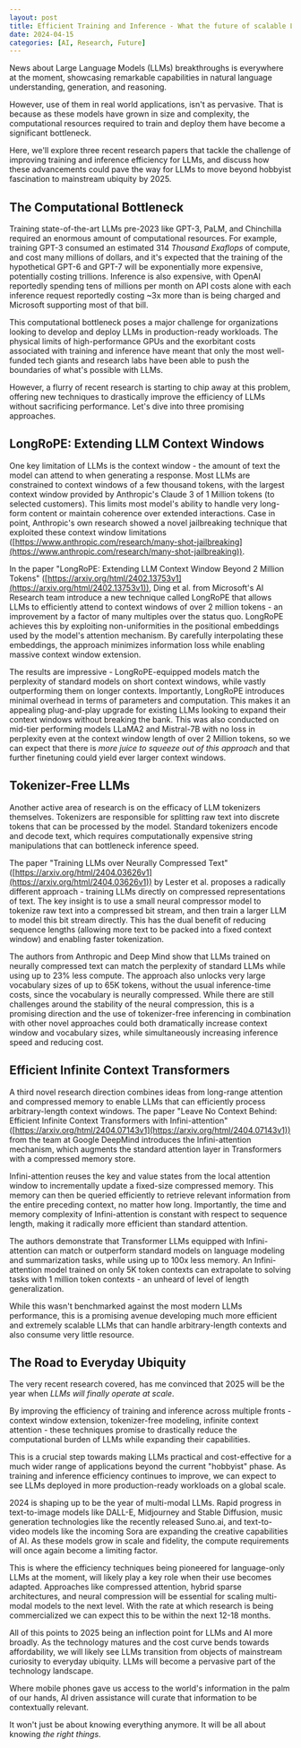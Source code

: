 ```yaml
---
layout: post
title: Efficient Training and Inference - What the future of scalable Large Language Models looks like
date: 2024-04-15
categories: [AI, Research, Future]
---
```


News about Large Language Models (LLMs) breakthroughs is everywhere at the moment, showcasing remarkable capabilities in natural language understanding, generation, and reasoning. 

However, use of them in real world applications, isn't as pervasive. That is because as these models have grown in size and complexity, the computational resources required to train and deploy them have become a significant bottleneck. 

Here, we'll explore three recent research papers that tackle the challenge of improving training and inference efficiency for LLMs, and discuss how these advancements could pave the way for LLMs to move beyond hobbyist fascination to mainstream ubiquity by 2025.

## The Computational Bottleneck
Training state-of-the-art LLMs pre-2023 like GPT-3, PaLM, and Chinchilla required an enormous amount of computational resources. For example, training GPT-3 consumed an estimated 314 *Thousand Exaflops* of compute, and cost many millions of dollars, and it's expected that the training of the hypothetical GPT-6 and GPT-7 will be exponentially more expensive, potentially costing trillions. Inference is also expensive, with OpenAI reportedly spending tens of millions per month on API costs alone with each inference request reportedly costing ~3x more than is being charged and Microsoft supporting most of that bill.

This computational bottleneck poses a major challenge for organizations looking to develop and deploy LLMs in production-ready workloads. The physical limits of high-performance GPUs and the exorbitant costs associated with training and inference have meant that only the most well-funded tech giants and research labs have been able to push the boundaries of what's possible with LLMs.

However, a flurry of recent research is starting to chip away at this problem, offering new techniques to drastically improve the efficiency of LLMs without sacrificing performance. Let's dive into three promising approaches.

## LongRoPE: Extending LLM Context Windows
One key limitation of LLMs is the context window - the amount of text the model can attend to when generating a response. Most LLMs are constrained to context windows of a few thousand tokens, with the largest context window provided by Anthropic's Claude 3 of 1 Million tokens (to selected customers). This limits most model's ability to handle very long-form content or maintain coherence over extended interactions. Case in point, Anthropic's own research showed a novel jailbreaking technique that exploited these context window limitations ([https://www.anthropic.com/research/many-shot-jailbreaking](https://www.anthropic.com/research/many-shot-jailbreaking)).

In the paper "LongRoPE: Extending LLM Context Window Beyond 2 Million Tokens" ([https://arxiv.org/html/2402.13753v1](https://arxiv.org/html/2402.13753v1)), Ding et al. from Microsoft's AI Research team introduce a new technique called LongRoPE that allows LLMs to efficiently attend to context windows of over 2 million tokens - an improvement by a factor of many multiples over the status quo. LongRoPE achieves this by exploiting non-uniformities in the positional embeddings used by the model's attention mechanism. By carefully interpolating these embeddings, the approach minimizes information loss while enabling massive context window extension.

The results are impressive - LongRoPE-equipped models match the perplexity of standard models on short context windows, while vastly outperforming them on longer contexts. Importantly, LongRoPE introduces minimal overhead in terms of parameters and computation. This makes it an appealing plug-and-play upgrade for existing LLMs looking to expand their context windows without breaking the bank. This was also conducted on mid-tier performing models LLaMA2 and Mistral-7B with no loss in perplexity even at the context window length of over 2 Million tokens, so we can expect that there is *more juice to squeeze out of this approach* and that further finetuning could yield ever larger context windows.

## Tokenizer-Free LLMs
Another active area of research is on the efficacy of LLM tokenizers themselves. Tokenizers are responsible for splitting raw text into discrete tokens that can be processed by the model. Standard tokenizers encode and decode text, which requires computationally expensive string manipulations that can bottleneck inference speed.

The paper "Training LLMs over Neurally Compressed Text" ([https://arxiv.org/html/2404.03626v1](https://arxiv.org/html/2404.03626v1)) by Lester et al. proposes a radically different approach - training LLMs directly on compressed representations of text. The key insight is to use a small neural compressor model to tokenize raw text into a compressed bit stream, and then train a larger LLM to model this bit stream directly. This has the dual benefit of reducing sequence lengths (allowing more text to be packed into a fixed context window) and enabling faster tokenization.

The authors from Anthropic and Deep Mind show that LLMs trained on neurally compressed text can match the perplexity of standard LLMs while using up to 23% less compute. The approach also unlocks very large vocabulary sizes of up to 65K tokens, without the usual inference-time costs, since the vocabulary is neurally compressed. While there are still challenges around the stability of the neural compression, this is a promising direction and the use of tokenizer-free inferencing in combination with other novel approaches could both dramatically increase context window and vocabulary sizes, while simultaneously increasing inference speed and reducing cost.

## Efficient Infinite Context Transformers
A third novel research direction combines ideas from long-range attention and compressed memory to enable LLMs that can efficiently process arbitrary-length context windows. The paper "Leave No Context Behind: Efficient Infinite Context Transformers with Infini-attention" ([https://arxiv.org/html/2404.07143v1](https://arxiv.org/html/2404.07143v1)) from the team at Google DeepMind introduces the Infini-attention mechanism, which augments the standard attention layer in Transformers with a compressed memory store.

Infini-attention reuses the key and value states from the local attention window to incrementally update a fixed-size compressed memory. This memory can then be queried efficiently to retrieve relevant information from the entire preceding context, no matter how long. Importantly, the time and memory complexity of Infini-attention is constant with respect to sequence length, making it radically more efficient than standard attention.

The authors demonstrate that Transformer LLMs equipped with Infini-attention can match or outperform standard models on language modeling and summarization tasks, while using up to 100x less memory. An Infini-attention model trained on only 5K token contexts can extrapolate to solving tasks with 1 million token contexts - an unheard of level of length generalization. 

While this wasn't benchmarked against the most modern LLMs performance, this is a promising avenue developing much more efficient and extremely scalable LLMs that can handle arbitrary-length contexts and also consume very little resource.

## The Road to Everyday Ubiquity
The very recent research covered, has me convinced that 2025 will be the year when *LLMs will finally operate at scale*.

By improving the efficiency of training and inference across multiple fronts - context window extension, tokenizer-free modeling, infinite context attention - these techniques promise to drastically reduce the computational burden of LLMs while expanding their capabilities.

This is a crucial step towards making LLMs practical and cost-effective for a much wider range of applications beyond the current "hobbyist" phase. As training and inference efficiency continues to improve, we can expect to see LLMs deployed in more production-ready workloads on a global scale.

2024 is shaping up to be the year of multi-modal LLMs. Rapid progress in text-to-image models like DALL-E, Midjourney and Stable Diffusion, music generation technologies like the recently released Suno.ai, and text-to-video models like the incoming Sora are expanding the creative capabilities of AI. As these models grow in scale and fidelity, the compute requirements will once again become a limiting factor.

This is where the efficiency techniques being pioneered for language-only LLMs at the moment, will likely play a key role when their use becomes adapted. Approaches like compressed attention, hybrid sparse architectures, and neural compression will be essential for scaling multi-modal models to the next level. With the rate at which research is being commercialized we can expect this to be within the next 12-18 months.

All of this points to 2025 being an inflection point for LLMs and AI more broadly. As the technology matures and the cost curve bends towards affordability, we will likely see LLMs transition from objects of mainstream curiosity to everyday ubiquity. LLMs will become a pervasive part of the technology landscape. 

Where mobile phones gave us access to the world's information in the palm of our hands, AI driven assistance will curate that information to be contextually relevant. 

It won't just be about knowing everything anymore. It will be all about knowing *the right things*.